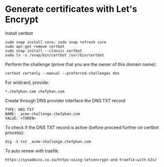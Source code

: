 # Generate certificates with Let's Encrypt

Install certbot
```
sudo snap install core; sudo snap refresh core
sudo apt-get remove certbot
sudo snap install --classic certbot
sudo ln -s /snap/bin/certbot /usr/bin/certbot
```
Perform the challenge (prove that you are the owner of this domain name):

```
certbot certonly --manual --preferred-challenges dns
```
For wildcard, provide: 
```
*.chefphan.com chefphan.com
```

Create through DNS provider interface the DNS TXT record

```
TYPE: DNS TXT
NAME: _acme-challenge.chefphan.com
VALUE: <TOKEN>
```

To check if the DNS TXT record is active (before proceed further on certbot process):
```
dig -t txt _acme-challenge.chefphan.com
```
To auto renew with traefik:
```
https://sysadmins.co.za/https-using-letsencrypt-and-traefik-with-k3s/
```
